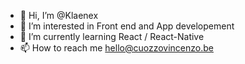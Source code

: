 - 👋 Hi, I’m @Klaenex
- 👀 I’m interested in Front end and App developement 
- 🌱 I’m currently learning React / React-Native
- 📫 How to reach me hello@cuozzovincenzo.be

